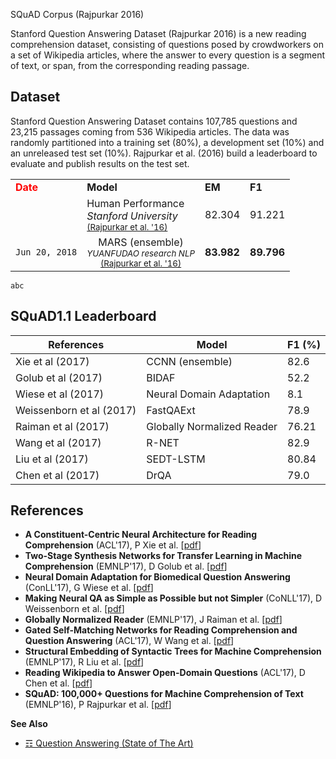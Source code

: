 SQuAD Corpus (Rajpurkar 2016)

Stanford Question Answering Dataset (Rajpurkar 2016) is a new reading comprehension dataset, consisting of questions posed by crowdworkers on a set of Wikipedia articles, where the answer to every question is a segment of text, or span, from the corresponding reading passage.

## Dataset

Stanford Question Answering Dataset contains 107,785 questions and 23,215 passages coming from 536 Wikipedia articles. The data was randomly partitioned into a training set (80%), a development set (10%) and an unreleased test set (10%). Rajpurkar et al. (2016) build a leaderboard to evaluate and publish results on the test set. 

<table>
<tr>
<td><b style="color:red">Date</b></td>
<td><b>Model</b></td>
<td><b>EM</b></td>
<td><b>F1</b></td>
</tr>
<tr>
<td>
</td>
<td>
Human Performance<br/>
<i>Stanford University</i><br/>
<small><a href="http://arxiv.org/abs/1606.05250">(Rajpurkar et al. '16)</a></small>
</td>
<td>82.304</td>
<td>91.221</td>
</tr>
<tr>
<td>
<code>Jun 20, 2018</code>
</td>
<td style="text-align: center;">
<center>
MARS (ensemble)<br/>
<small><i>YUANFUDAO research NLP</i></small><br/>
<small><a href="http://arxiv.org/abs/1606.05250">(Rajpurkar et al. '16)</a></small>
</center>
</td>
<td><b>83.982</b></td>
<td><b>89.796</b></td>
</tr>
</table>

`abc`

## SQuAD1.1 Leaderboard

| References               | Model                      | F1 (%) |
|--------------------------|----------------------------|--------|
| Xie et al (2017)         | CCNN (ensemble)            | 82.6   |
| Golub et al (2017)       | BIDAF                      | 52.2   |
| Wiese et al (2017)       | Neural Domain Adaptation   | 8.1    |
| Weissenborn et al (2017) | FastQAExt                  | 78.9   |
| Raiman et al (2017)      | Globally Normalized Reader | 76.21  |
| Wang et al (2017)        | R-NET                      | 82.9   |
| Liu et al (2017)         | SEDT-LSTM                  | 80.84  |
| Chen et al (2017)        | DrQA                       | 79.0   |


## References 

* **A Constituent-Centric Neural Architecture for Reading Comprehension** (ACL'17), P Xie et al. [[pdf](https://pdfs.semanticscholar.org/6044/3b601f50e8934319dff7803ca81a275499c0.pdf?_ga=2.255339464.1368387525.1513004549-1361082864.1510655493)]
* **Two-Stage Synthesis Networks for Transfer Learning in Machine Comprehension** (EMNLP'17), D Golub et al. [[pdf](https://pdfs.semanticscholar.org/598d/8d69ba0cba5831f54f1af7066f18dc3af760.pdf?_ga=2.255339464.1368387525.1513004549-1361082864.1510655493)]
* **Neural Domain Adaptation for Biomedical Question Answering** (ConLL'17), G Wiese et al. [[pdf](https://pdfs.semanticscholar.org/4c16/a6fd7b4aad8c1331e4753b30701fdf6d12f4.pdf?_ga=2.221769304.1368387525.1513004549-1361082864.1510655493)]
* **Making Neural QA as Simple as Possible but not Simpler** (CoNLL'17), D Weissenborn et al. [[pdf](https://pdfs.semanticscholar.org/e460/0ece1f09236d082eca4537ee9c1efe687f6c.pdf?_ga=2.254747208.1368387525.1513004549-1361082864.1510655493)]
* **Globally Normalized Reader** (EMNLP'17), J Raiman et al. [[pdf](https://pdfs.semanticscholar.org/6c8d/50492748f50681b19ce1c6652f4f3efda289.pdf?_ga=2.53765096.1368387525.1513004549-1361082864.1510655493)]
* **Gated Self-Matching Networks for Reading Comprehension and Question Answering** (ACL'17), W Wang et al. [[pdf](https://pdfs.semanticscholar.org/b798/cfd967e1a9ca5e7bc995d33a907bf65d1c7f.pdf?_ga=2.217858902.1368387525.1513004549-1361082864.1510655493)]
* **Structural Embedding of Syntactic Trees for Machine Comprehension** (EMNLP'17), R Liu et al. [[pdf](https://pdfs.semanticscholar.org/583d/56e59f722873fb3729f890761dd870bb3b11.pdf?_ga=2.213380692.1368387525.1513004549-1361082864.1510655493)]
* **Reading Wikipedia to Answer Open-Domain Questions** (ACL'17), D Chen et al. [[pdf](https://pdfs.semanticscholar.org/d83a/682015e6f47e26ff216d47520d5e54edbfd9.pdf?_ga=2.216819542.1368387525.1513004549-1361082864.1510655493)]
* **SQuAD: 100,000+ Questions for Machine Comprehension of Text** (EMNLP'16), P Rajpurkar et al. [[pdf](https://arxiv.org/pdf/1606.05250.pdf)]

**See Also**

* [☶ Question Answering (State of The Art)](https://github.com/magizbox/underthesea/wiki/English-NLP-SOTA#question-answering)
